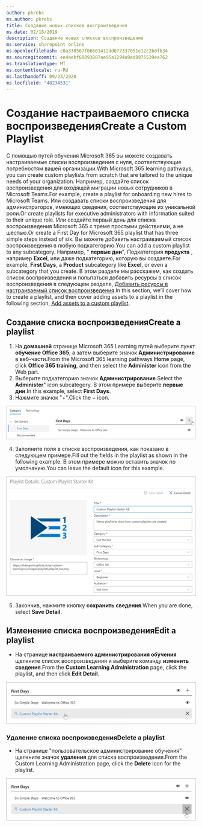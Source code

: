 ```yaml
---
author: pkrebs
ms.author: pkrebs
title: Создание новых списков воспроизведения
ms.date: 02/18/2019
description: Создание новых списков воспроизведения
ms.service: sharepoint online
ms.openlocfilehash: c0a338567f06601412dd077337051e12c2b0fb34
ms.sourcegitcommit: ee4aebf60893887ae95a1294a9ad8975539ea762
ms.translationtype: MT
ms.contentlocale: ru-RU
ms.lasthandoff: 09/23/2020
ms.locfileid: "48234531"
---
```

# <a name="create-a-custom-playlist"></a><span data-ttu-id="ab41f-103">Создание настраиваемого списка воспроизведения</span><span class="sxs-lookup"><span data-stu-id="ab41f-103">Create a Custom Playlist</span></span>

<span data-ttu-id="ab41f-104">С помощью путей обучения Microsoft 365 вы можете создавать настраиваемые списки воспроизведения с нуля, соответствующие потребностям вашей организации.</span><span class="sxs-lookup"><span data-stu-id="ab41f-104">With Microsoft 365 learning pathways, you can create custom playlists from scratch that are tailored to the unique needs of your organization.</span></span> <span data-ttu-id="ab41f-105">Например, создайте список воспроизведения для входящей миграции новых сотрудников в Microsoft Teams.</span><span class="sxs-lookup"><span data-stu-id="ab41f-105">For example, create a playlist for onboarding new hires to Microsoft Teams.</span></span> <span data-ttu-id="ab41f-106">Или создавать списки воспроизведения для администраторов, имеющих сведения, соответствующие их уникальной роли.</span><span class="sxs-lookup"><span data-stu-id="ab41f-106">Or create playlists for executive administrators with information suited to their unique role.</span></span> <span data-ttu-id="ab41f-107">Или создайте первый день для списка воспроизведения Microsoft 365 с тремя простыми действиями, а не шестью.</span><span class="sxs-lookup"><span data-stu-id="ab41f-107">Or create a First Day for Microsoft 365 playlist that has three simple steps instead of six.</span></span> <span data-ttu-id="ab41f-108">Вы можете добавить настраиваемый список воспроизведения в любую подкатегорию.</span><span class="sxs-lookup"><span data-stu-id="ab41f-108">You can add a custom playlist to any subcategory.</span></span> <span data-ttu-id="ab41f-109">Например, " **первые дни**", Подкатегория **продукта** , например **Excel**, или даже подкатегорию, которую вы создаете.</span><span class="sxs-lookup"><span data-stu-id="ab41f-109">For example, **First Days**, a **Product** subcategory like **Excel**, or even a subcategory that you create.</span></span> <span data-ttu-id="ab41f-110">В этом разделе мы расскажем, как создать список воспроизведения и попытаться добавить ресурсы в список воспроизведения в следующем разделе, [Добавить ресурсы в настраиваемый список воспроизведения](custom_addassets.md).</span><span class="sxs-lookup"><span data-stu-id="ab41f-110">In this section, we’ll cover how to create a playlist, and then cover adding assets to a playlist in the following section, [Add assets to a custom playlist](custom_addassets.md).</span></span>

## <a name="create-a-playlist"></a><span data-ttu-id="ab41f-111">Создание списка воспроизведения</span><span class="sxs-lookup"><span data-stu-id="ab41f-111">Create a playlist</span></span> 

1. <span data-ttu-id="ab41f-112">На **домашней** странице Microsoft 365 Learning путей выберите пункт **обучение Office 365**, а затем выберите значок **Администрирование** в веб-части.</span><span class="sxs-lookup"><span data-stu-id="ab41f-112">From the Microsoft 365 learning pathways **Home** page, click **Office 365 training**, and then select the **Administer** icon from the Web part.</span></span> 
2. <span data-ttu-id="ab41f-113">Выберите подкатегорию значок **Администрирование**.</span><span class="sxs-lookup"><span data-stu-id="ab41f-113">Select the **Administer**" icon  subcategory.</span></span> <span data-ttu-id="ab41f-114">В этом примере выберите **первые дни**.</span><span class="sxs-lookup"><span data-stu-id="ab41f-114">In this example, select **First Days**.</span></span>  
3. <span data-ttu-id="ab41f-115">Нажмите значок "+".</span><span class="sxs-lookup"><span data-stu-id="ab41f-115">Click the + icon.</span></span>  

![cg-newplaylistbtn.png](media/cg-newplaylistbtn.png)

4.  <span data-ttu-id="ab41f-117">Заполните поля в списке воспроизведения, как показано в следующем примере.</span><span class="sxs-lookup"><span data-stu-id="ab41f-117">Fill out the fields in the playlist as shown in the following example.</span></span> <span data-ttu-id="ab41f-118">В этом примере можно оставить значок по умолчанию.</span><span class="sxs-lookup"><span data-stu-id="ab41f-118">You can leave the default icon for this example.</span></span> 

![cg-newplaylistdetails.png](media/cg-newplaylistdetails.png)

5.  <span data-ttu-id="ab41f-120">Закончив, нажмите кнопку **сохранить сведения**.</span><span class="sxs-lookup"><span data-stu-id="ab41f-120">When you are done, select **Save Detail**.</span></span> 

## <a name="edit-a-playlist"></a><span data-ttu-id="ab41f-121">Изменение списка воспроизведения</span><span class="sxs-lookup"><span data-stu-id="ab41f-121">Edit a playlist</span></span>

- <span data-ttu-id="ab41f-122">На странице **настраиваемого администрирования обучения** щелкните список воспроизведения и выберите команду **изменить сведения**.</span><span class="sxs-lookup"><span data-stu-id="ab41f-122">From the **Custom Learning Administration** page, click the playlist, and then click **Edit Detail**.</span></span>  

![cg-editplaylist.png](media/cg-editplaylist.png)

### <a name="delete-a-playlist"></a><span data-ttu-id="ab41f-124">Удаление списка воспроизведения</span><span class="sxs-lookup"><span data-stu-id="ab41f-124">Delete a playlist</span></span>

- <span data-ttu-id="ab41f-125">На странице "пользовательское администрирование обучения" щелкните значок **удаления** для списка воспроизведения.</span><span class="sxs-lookup"><span data-stu-id="ab41f-125">From the Custom Learning Administration page, click the **Delete** icon for the playlist.</span></span>  

![cg-deleteplaylist.png](media/cg-deleteplaylist.png)